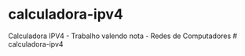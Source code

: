 # calculadora-ipv4
Calculadora IPV4 - Trabalho  valendo nota - Redes de Computadores
#   c a l c u l a d o r a - i p v 4  
 